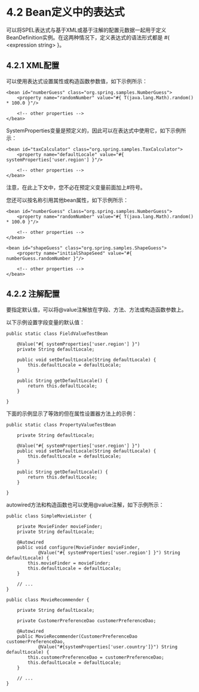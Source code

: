 # 4.2 Bean定义中的表达式

可以将SPEL表达式与基于XML或基于注解的配置元数据一起用于定义BeanDefinition实例。在这两种情况下，定义表达式的语法形式都是 #{ &lt;expression string> }。

## 4.2.1 XML配置

可以使用表达式设置属性或构造函数参数值，如下示例所示：

~~~
<bean id="numberGuess" class="org.spring.samples.NumberGuess">
    <property name="randomNumber" value="#{ T(java.lang.Math).random() * 100.0 }"/>

    <!-- other properties -->
</bean>
~~~

SystemProperties变量是预定义的，因此可以在表达式中使用它，如下示例所示：

~~~
<bean id="taxCalculator" class="org.spring.samples.TaxCalculator">
    <property name="defaultLocale" value="#{ systemProperties['user.region'] }"/>

    <!-- other properties -->
</bean>
~~~

注意，在此上下文中，您不必在预定义变量前面加上#符号。

您还可以按名称引用其他bean属性，如下示例所示：

~~~
<bean id="numberGuess" class="org.spring.samples.NumberGuess">
    <property name="randomNumber" value="#{ T(java.lang.Math).random() * 100.0 }"/>

    <!-- other properties -->
</bean>

<bean id="shapeGuess" class="org.spring.samples.ShapeGuess">
    <property name="initialShapeSeed" value="#{ numberGuess.randomNumber }"/>

    <!-- other properties -->
</bean>
~~~

## 4.2.2 注解配置

要指定默认值，可以将@value注解放在字段、方法、方法或构造函数参数上。

以下示例设置字段变量的默认值：

~~~
public static class FieldValueTestBean

    @Value("#{ systemProperties['user.region'] }")
    private String defaultLocale;

    public void setDefaultLocale(String defaultLocale) {
        this.defaultLocale = defaultLocale;
    }

    public String getDefaultLocale() {
        return this.defaultLocale;
    }

}
~~~

下面的示例显示了等效的但在属性设置器方法上的示例：

~~~
public static class PropertyValueTestBean

    private String defaultLocale;

    @Value("#{ systemProperties['user.region'] }")
    public void setDefaultLocale(String defaultLocale) {
        this.defaultLocale = defaultLocale;
    }

    public String getDefaultLocale() {
        return this.defaultLocale;
    }

}
~~~

autowired方法和构造函数也可以使用@value注解，如下示例所示：

~~~
public class SimpleMovieLister {

    private MovieFinder movieFinder;
    private String defaultLocale;

    @Autowired
    public void configure(MovieFinder movieFinder,
            @Value("#{ systemProperties['user.region'] }") String defaultLocale) {
        this.movieFinder = movieFinder;
        this.defaultLocale = defaultLocale;
    }

    // ...
}
~~~

~~~
public class MovieRecommender {

    private String defaultLocale;

    private CustomerPreferenceDao customerPreferenceDao;

    @Autowired
    public MovieRecommender(CustomerPreferenceDao customerPreferenceDao,
            @Value("#{systemProperties['user.country']}") String defaultLocale) {
        this.customerPreferenceDao = customerPreferenceDao;
        this.defaultLocale = defaultLocale;
    }

    // ...
}
~~~
